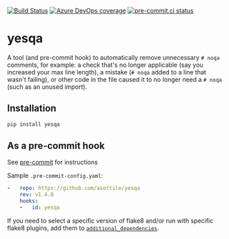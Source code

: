[![Build Status](https://dev.azure.com/asottile/asottile/_apis/build/status/asottile.yesqa?branchName=main)](https://dev.azure.com/asottile/asottile/_build/latest?definitionId=53&branchName=main)
[![Azure DevOps coverage](https://img.shields.io/azure-devops/coverage/asottile/asottile/53/main.svg)](https://dev.azure.com/asottile/asottile/_build/latest?definitionId=53&branchName=main)
[![pre-commit.ci status](https://results.pre-commit.ci/badge/github/asottile/yesqa/main.svg)](https://results.pre-commit.ci/latest/github/asottile/yesqa/main)

yesqa
=====

A tool (and pre-commit hook) to automatically remove unnecessary `# noqa`
comments, for example: a check that's no longer applicable (say you increased your
max line length), a mistake (`# noqa` added to a line that wasn't failing),
or other code in the file caused it to no longer need a `# noqa` (such as an unused import).

## Installation

```bash
pip install yesqa
```


## As a pre-commit hook

See [pre-commit](https://github.com/pre-commit/pre-commit) for instructions

Sample `.pre-commit-config.yaml`:

```yaml
-   repo: https://github.com/asottile/yesqa
    rev: v1.4.0
    hooks:
    -   id: yesqa
```

If you need to select a specific version of flake8 and/or run with specific
flake8 plugins, add them to [`additional_dependencies`][0].

[0]: http://pre-commit.com/#pre-commit-configyaml---hooks

